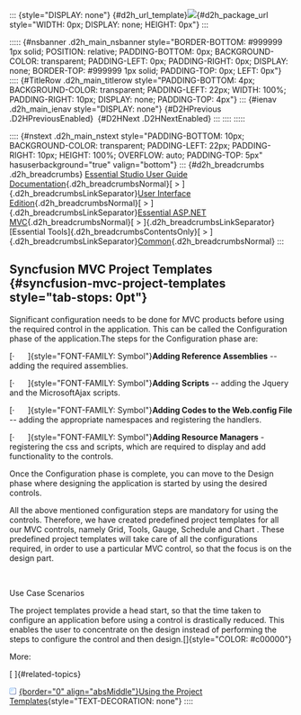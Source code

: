 ::: {style="DISPLAY: none"}
[](ms-xhelp:///?Id=d2h_url_template){#d2h_url_template}![](!package_url!){#d2h_package_url style="WIDTH: 0px; DISPLAY: none; HEIGHT: 0px"}
:::

::::: {#nsbanner .d2h_main_nsbanner style="BORDER-BOTTOM: #999999 1px solid; POSITION: relative; PADDING-BOTTOM: 0px; BACKGROUND-COLOR: transparent; PADDING-LEFT: 0px; PADDING-RIGHT: 0px; DISPLAY: none; BORDER-TOP: #999999 1px solid; PADDING-TOP: 0px; LEFT: 0px"}
:::: {#TitleRow .d2h_main_titlerow style="PADDING-BOTTOM: 4px; BACKGROUND-COLOR: transparent; PADDING-LEFT: 22px; WIDTH: 100%; PADDING-RIGHT: 10px; DISPLAY: none; PADDING-TOP: 4px"}
::: {#ienav .d2h_main_ienav style="DISPLAY: none"}
[](ms-xhelp:///?Id=3701318f-f5a1-424f-96dc-5e4fffbac005){#D2HPrevious .D2HPreviousEnabled}  [](ms-xhelp:///?Id=5025f523-965c-4413-b52b-03f11224c504){#D2HNext .D2HNextEnabled}
:::
::::
:::::

:::: {#nstext .d2h_main_nstext style="PADDING-BOTTOM: 10px; BACKGROUND-COLOR: transparent; PADDING-LEFT: 22px; PADDING-RIGHT: 10px; HEIGHT: 100%; OVERFLOW: auto; PADDING-TOP: 5px" hasuserbackground="true" valign="bottom"}
::: {#d2h_breadcrumbs .d2h_breadcrumbs}
[Essential Studio User Guide Documentation](ms-xhelp:///?Id=12457748-09e3-4d74-a240-8e049cedf030){.d2h_breadcrumbsNormal}[ \> ]{.d2h_breadcrumbsLinkSeparator}[User Interface Edition](ms-xhelp:///?Id=c29296b7-531c-413b-a0ec-488ca1f7f669){.d2h_breadcrumbsNormal}[ \> ]{.d2h_breadcrumbsLinkSeparator}[Essential ASP.NET MVC](ms-xhelp:///?Id=4b14e7d1-65c4-4f67-b1aa-2c37709905a5){.d2h_breadcrumbsNormal}[ \> ]{.d2h_breadcrumbsLinkSeparator}[Essential Tools]{.d2h_breadcrumbsContentsOnly}[ \> ]{.d2h_breadcrumbsLinkSeparator}[Common](ms-xhelp:///?Id=0f9b05f6-f36d-48a5-8581-0888005aad4e){.d2h_breadcrumbsNormal}
:::

## Syncfusion MVC Project Templates {#syncfusion-mvc-project-templates style="tab-stops: 0pt"}

Significant configuration needs to be done for MVC products before using the required control in the application. This can be called the Configuration phase of the application.The steps for the Configuration phase are:

[·      ]{style="FONT-FAMILY: Symbol"}**Adding Reference Assemblies** -- adding the required assemblies.

[·      ]{style="FONT-FAMILY: Symbol"}**Adding Scripts** -- adding the Jquery and the MicrosoftAjax scripts.

[·      ]{style="FONT-FAMILY: Symbol"}**Adding Codes to the Web.config File** -- adding the appropriate namespaces and registering the handlers.

[·      ]{style="FONT-FAMILY: Symbol"}**Adding Resource Managers** - registering the css and scripts, which are required to display and add functionality to the controls.

Once the Configuration phase is complete, you can move to the Design phase where designing the application is started by using the desired controls.

All the above mentioned configuration steps are mandatory for using the controls. Therefore, we have created predefined project templates for all our MVC controls, namely Grid, Tools, Gauge, Schedule and Chart . These predefined project templates will take care of all the configurations required, in order to use a particular MVC control, so that the focus is on the design part.

 

Use Case Scenarios

The project templates provide a head start, so that the time taken to configure an application before using a control is drastically reduced. This enables the user to concentrate on the design instead of performing the steps to configure the control and then design.[]{style="COLOR: #c00000"}

More:

[ ]{#related-topics}

[![](button.gif){border="0" align="absMiddle"}Using the Project Templates](ms-xhelp:///?Id=5025f523-965c-4413-b52b-03f11224c504){style="TEXT-DECORATION: none"}
::::

